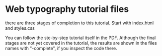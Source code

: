 # Web typography tutorial files

there are three stages of completion to this tutorial. Start with index.html and styles.css

You can follow the ste-by-step tutorial itself in the PDF. Although the final stages are not yet covered in the tutorial, the results are shown in the files names with "-complete", if you inspect the code there.
